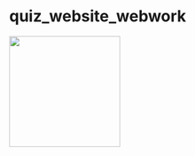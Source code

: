 # quiz_website_webwork
<img src = "https://www.flaticon.com/svg/static/icons/svg/845/845646.svg" width= 200px>
